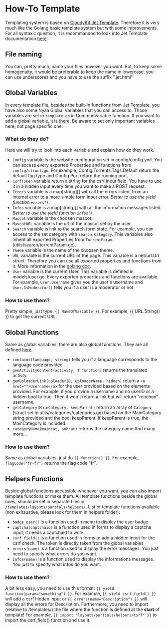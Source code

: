 # How-To Template 
Templating system is based on [CloudyKit Jet Template](https://github.com/CloudyKit/jet). Therefore it is very much like the Golang basic template system but with some improvements.
For all syntaxic question, it is recommanded to look into Jet Template documentation [here](https://github.com/CloudyKit/jet/wiki/Jet-template-syntax).

## File naming
You can, pretty much, name your files however you want. But, to keep some homogenuity, it would be preferable to keep the name in lowercase, you can use underscores and you have to use the suffix ".jet.html"

## Global Variables
In every template file, besides the built-in functions from Jet Template, you have also some Nyaa Global Variables that you can access to. Those variables are set in `template.go` in CommonVariable function. If you want to add a global variable, it is [there](https://github.com/NyaaPantsu/nyaa/blob/dev/templates/template.go#L58). Be aware to set only important variables here, not page specific one.
### What do they do?
Here we will try to look into each variable and explain how do they work.
* `Config` variable is the website configuration set in config/config.yml. You can access every exported Properties and functions from `config/struct.go`. For example, Config.Torrents.Tags.Default return the default tag type and Config.Port return the running port.    
* `CsrfToken` variable return a string for the csrf input field. You have to use it in a hidden input every time you want to make a POST request. 
* `Errors` variable is a map[string][] with all the errors listed, from an internal error to a more simple form input error. *Better to use the yield function `errors()`.*  
* `Infos` variable is a map[string][] with all the information messages listed. *Better to use the yield function `infos()`.*
* `Mascot` variable is the choosen mascot.
* `MascotURL` variable is the url of the mascot set by the user.
* `Search` variable is link to the search form state. For example, you can access to the set category with `Search.Category`. This variables also inherit all exported Properties from `TorrentParam` (utils/search/torrentParam.go).
* `Theme` variable is the name of the choosen theme.
* `URL` variable is the current URL of the page. This variable is a net/url.Url struct. Therefore you can use all exported properties and functions from it. More information in the [golang doc](https://golang.org/pkg/net/url/#URL).
* `User` variable is the current User. This variable is defined in models/user.go. Every exported properties and functions are available. For example, `User.Username` gives you the user's username and `User.IsModerator()` tells you if a user is a moderator or not.

### How to use them?
Pretty simple, just type: `{{ NameOfVariable }}`. For example, {{ URL.String() }} to get the current URL.

## Global Functions
Same as global variables, there are also global functions. They are all defined [here](https://github.com/NyaaPantsu/nyaa/blob/dev/templates/template_functions.go#L24).
* `contains(language, string)` tells you if a language corresponds to the language code provided
* `genActivityContent(activity, T function)` returns the translated activty.
* `genUploaderLink(uploaderID, uploaderName, hidden)` return a `<a href="">Username</a>` for the user provided based on the elements provided. For example, if you provide a username and no userID or a hidden bool to true. Then it won't return a link but will return "renchon" username.
* `getCategory(MainCategory, keepParent)` return an array of `Category` (struct set in utils/categories/categories.go) based on the MainCategory string provided and the bool keepParent. If keepParent is true, the MainCategory is included.
* `categoryName(maincat, subcat)` returns the category name
And many more...
### How to use them?
Same as global variables, just do `{{ function() }}`. For example, `flagCode("fr-fr")` returns the flag code "fr".

## Helpers Functions
Beside global functions accessible whenever you want, you can also import template functions or make them.
All template functions beside the global ones, should be set in separate files in `/templates/layouts/partials/helpers/`.
List of template functions available (non exhaustive, please look for them in helpers folder):
* `badge_user()` is a function used in menu to display the user badge
* `captcha(captchaid)` is a function used in forms to display a captcha input, it needs a captchaid to work
* `csrf_field()` is a function used in forms to add a hidden input for the csrf check. The token is directly taken from the global variables
* `errors(name)` is a function used to display the error messages. You just need to specify what errors do you want.
* `infos(name)` is a function used to display the informations messages. You just to specify what infos do you want.
### How to use them?
A bit less easy, you need to use this format: `{{ yield function(param="something") }}`. For example, `{{ yield csrf_field() }}` will add a csrf hidden input or `{{ errors(name="Description") }}` will display all the errors for Description.
Furthermore, you need to import (relative to /templates/) the file where the function is defined at the **start** of template! For example, `{{ import "layouts/partials/helpers/csrf" }}` to import the csrf_field() function and use it.
